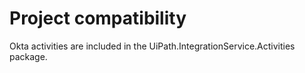 ﻿# Project compatibility

Okta activities are included in the UiPath.IntegrationService.Activities
            package.




|  |
| ---
